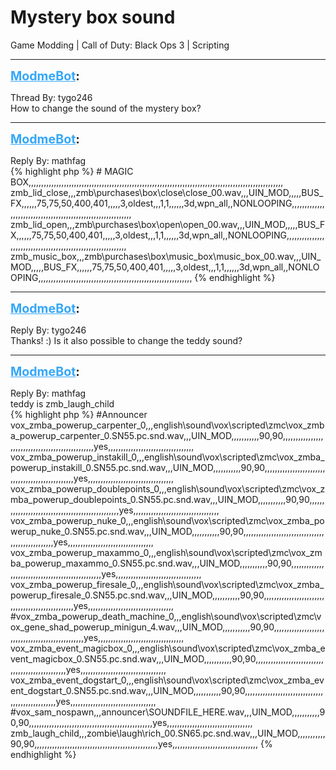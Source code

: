 # Mystery box sound
Game Modding | Call of Duty: Black Ops 3 | Scripting

---
<strong style="font-size: 1.4em;"><span style="text-decoration: underline;text-decoration-color: #34a7f9;"><span style="color:#34a7f9;">ModmeBot</span></span>:</strong>

<p>Thread By: tygo246<br />How to change the sound of the mystery box?</p>

---
<strong style="font-size: 1.4em;"><span style="text-decoration: underline;text-decoration-color: #34a7f9;"><span style="color:#34a7f9;">ModmeBot</span></span>:</strong>

<p>Reply By: mathfag<br />{% highlight php %}
# MAGIC BOX,,,,,,,,,,,,,,,,,,,,,,,,,,,,,,,,,,,,,,,,,,,,,,,,,,,,,,,,,,,,,,,,,,,,,,,,,,,,,,,,,,,,,,,,,,,,,,,,,,,,,
zmb_lid_close,,,zmb\purchases\box\close\close_00.wav,,,UIN_MOD,,,,,BUS_FX,,,,,,75,75,50,400,401,,,,,3,oldest,,,1,1,,,,,,3d,wpn_all,,NONLOOPING,,,,,,,,,,,,,,,,,,,,,,,,,,,,,,,,,,,,,,,,,,,,,,,,,,,,,,,,,,,,,
zmb_lid_open,,,zmb\purchases\box\open\open_00.wav,,,UIN_MOD,,,,,BUS_FX,,,,,,75,75,50,400,401,,,,,3,oldest,,,1,1,,,,,,3d,wpn_all,,NONLOOPING,,,,,,,,,,,,,,,,,,,,,,,,,,,,,,,,,,,,,,,,,,,,,,,,,,,,,,,,,,,,,
zmb_music_box,,,zmb\purchases\box\music_box\music_box_00.wav,,,UIN_MOD,,,,,BUS_FX,,,,,,75,75,50,400,401,,,,,3,oldest,,,1,1,,,,,,3d,wpn_all,,NONLOOPING,,,,,,,,,,,,,,,,,,,,,,,,,,,,,,,,,,,,,,,,,,,,,,,,,,,,,,,,,,,,,
{% endhighlight %}
</p>

---
<strong style="font-size: 1.4em;"><span style="text-decoration: underline;text-decoration-color: #34a7f9;"><span style="color:#34a7f9;">ModmeBot</span></span>:</strong>

<p>Reply By: tygo246<br />Thanks! :) Is it also possible to change the teddy sound?</p>

---
<strong style="font-size: 1.4em;"><span style="text-decoration: underline;text-decoration-color: #34a7f9;"><span style="color:#34a7f9;">ModmeBot</span></span>:</strong>

<p>Reply By: mathfag<br />teddy is zmb_laugh_child<br />{% highlight php %}
#Announcer
vox_zmba_powerup_carpenter_0,,,english\sound\vox\scripted\zmc\vox_zmba_powerup_carpenter_0.SN55.pc.snd.wav,,,UIN_MOD,,,,,,,,,,,90,90,,,,,,,,,,,,,,,,,,,,,,,,,,,,,,,,,,,,,,,,,,,,,,,,,yes,,,,,,,,,,,,,,,,,,,,,,,,,,,,,,,,,,
vox_zmba_powerup_instakill_0,,,english\sound\vox\scripted\zmc\vox_zmba_powerup_instakill_0.SN55.pc.snd.wav,,,UIN_MOD,,,,,,,,,,,90,90,,,,,,,,,,,,,,,,,,,,,,,,,,,,,,,,,,,,,,,,,,,,,,,,,yes,,,,,,,,,,,,,,,,,,,,,,,,,,,,,,,,,,
vox_zmba_powerup_doublepoints_0,,,english\sound\vox\scripted\zmc\vox_zmba_powerup_doublepoints_0.SN55.pc.snd.wav,,,UIN_MOD,,,,,,,,,,,90,90,,,,,,,,,,,,,,,,,,,,,,,,,,,,,,,,,,,,,,,,,,,,,,,,,yes,,,,,,,,,,,,,,,,,,,,,,,,,,,,,,,,,,
vox_zmba_powerup_nuke_0,,,english\sound\vox\scripted\zmc\vox_zmba_powerup_nuke_0.SN55.pc.snd.wav,,,UIN_MOD,,,,,,,,,,,90,90,,,,,,,,,,,,,,,,,,,,,,,,,,,,,,,,,,,,,,,,,,,,,,,,,yes,,,,,,,,,,,,,,,,,,,,,,,,,,,,,,,,,,
vox_zmba_powerup_maxammo_0,,,english\sound\vox\scripted\zmc\vox_zmba_powerup_maxammo_0.SN55.pc.snd.wav,,,UIN_MOD,,,,,,,,,,,90,90,,,,,,,,,,,,,,,,,,,,,,,,,,,,,,,,,,,,,,,,,,,,,,,,,yes,,,,,,,,,,,,,,,,,,,,,,,,,,,,,,,,,,
vox_zmba_powerup_firesale_0,,,english\sound\vox\scripted\zmc\vox_zmba_powerup_firesale_0.SN55.pc.snd.wav,,,UIN_MOD,,,,,,,,,,,90,90,,,,,,,,,,,,,,,,,,,,,,,,,,,,,,,,,,,,,,,,,,,,,,,,,yes,,,,,,,,,,,,,,,,,,,,,,,,,,,,,,,,,,
#vox_zmba_powerup_death_machine_0,,,english\sound\vox\scripted\zmc\vox_gene_shad_powerup_minigun_4.wav,,,UIN_MOD,,,,,,,,,,,90,90,,,,,,,,,,,,,,,,,,,,,,,,,,,,,,,,,,,,,,,,,,,,,,,,,yes,,,,,,,,,,,,,,,,,,,,,,,,,,,,,,,,,,
vox_zmba_event_magicbox_0,,,english\sound\vox\scripted\zmc\vox_zmba_event_magicbox_0.SN55.pc.snd.wav,,,UIN_MOD,,,,,,,,,,,90,90,,,,,,,,,,,,,,,,,,,,,,,,,,,,,,,,,,,,,,,,,,,,,,,,,yes,,,,,,,,,,,,,,,,,,,,,,,,,,,,,,,,,,
vox_zmba_event_dogstart_0,,,english\sound\vox\scripted\zmc\vox_zmba_event_dogstart_0.SN55.pc.snd.wav,,,UIN_MOD,,,,,,,,,,,90,90,,,,,,,,,,,,,,,,,,,,,,,,,,,,,,,,,,,,,,,,,,,,,,,,,yes,,,,,,,,,,,,,,,,,,,,,,,,,,,,,,,,,,
#vox_sam_nospawn,,,announcer\SOUNDFILE_HERE.wav,,,UIN_MOD,,,,,,,,,,,90,90,,,,,,,,,,,,,,,,,,,,,,,,,,,,,,,,,,,,,,,,,,,,,,,,,yes,,,,,,,,,,,,,,,,,,,,,,,,,,,,,,,,,,
zmb_laugh_child,,,zombie\laugh\rich_00.SN65.pc.snd.wav,,,UIN_MOD,,,,,,,,,,,90,90,,,,,,,,,,,,,,,,,,,,,,,,,,,,,,,,,,,,,,,,,,,,,,,,,yes,,,,,,,,,,,,,,,,,,,,,,,,,,,,,,,,,,
{% endhighlight %}
</p>
